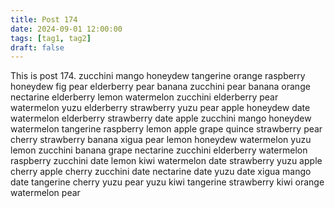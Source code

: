 ```yaml
---
title: Post 174
date: 2024-09-01 12:00:00
tags: [tag1, tag2]
draft: false
---
```

This is post 174.
zucchini
mango
honeydew
tangerine
orange
raspberry
honeydew
fig
pear
elderberry
pear
banana
zucchini
pear
banana
orange
nectarine
elderberry
lemon
watermelon
zucchini
elderberry
pear
watermelon
yuzu
elderberry
strawberry
yuzu
pear
apple
honeydew
date
watermelon
elderberry
strawberry
date
apple
zucchini
mango
honeydew
watermelon
tangerine
raspberry
lemon
apple
grape
quince
strawberry
pear
cherry
strawberry
banana
xigua
pear
lemon
honeydew
watermelon
yuzu
lemon
zucchini
banana
grape
nectarine
zucchini
elderberry
watermelon
raspberry
zucchini
date
lemon
kiwi
watermelon
date
strawberry
yuzu
apple
cherry
apple
cherry
zucchini
date
nectarine
date
yuzu
date
xigua
mango
date
tangerine
cherry
yuzu
pear
yuzu
kiwi
tangerine
strawberry
kiwi
orange
watermelon
pear
